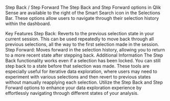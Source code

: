 Step Back / Step Forward
The Step Back and Step Forward options in Qlik Sense are available to the right of the Smart Search icon in the Selections Bar. These options allow users to navigate through their selection history within the dashboard.

Key Features
Step Back: Reverts to the previous selection state in your current session. This can be used repeatedly to move back through all previous selections, all the way to the first selection made in the session.
Step Forward: Moves forward in the selection history, allowing you to return to a more recent state after stepping back.
Additional Information
The Step Back functionality works even if a selection has been locked. You can still step back to a state before that selection was made.
These tools are especially useful for iterative data exploration, where users may need to experiment with various selections and then revert to previous states without manually reapplying each selection.
Utilize the Step Back and Step Forward options to enhance your data exploration experience by effortlessly navigating through different states of your analysis.
